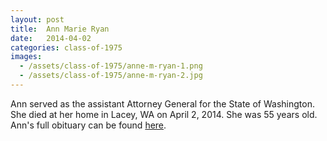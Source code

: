 ```yaml
---
layout: post
title:  Ann Marie Ryan
date:   2014-04-02
categories: class-of-1975
images:
  - /assets/class-of-1975/anne-m-ryan-1.png
  - /assets/class-of-1975/anne-m-ryan-2.jpg
---
```

Ann served as the assistant Attorney General for the State of Washington. She died at her home in Lacey, WA on April 2, 2014. She was 55 years old. Ann's full obituary can be found [here](http://tinyurl.com/mse6yel).

